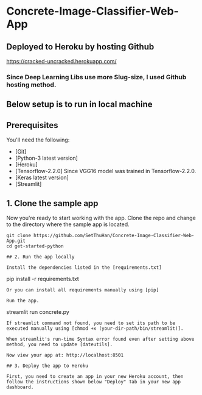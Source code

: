 # Concrete-Image-Classifier-Web-App
## Deployed to Heroku by hosting Github
https://cracked-uncracked.herokuapp.com/
### Since Deep Learning Libs use more Slug-size, I used Github hosting method.

## Below setup is to run in local machine
## Prerequisites

You'll need the following:

* [Git]
* [Python-3 latest version]
* [Heroku]
* [Tensorflow-2.2.0] Since VGG16 model was trained in Tensorflow-2.2.0.
* [Keras latest version]
* [Streamlit]

## 1. Clone the sample app

Now you're ready to start working with the app. Clone the repo and change to the directory where the sample app is located.
  ```
git clone https://github.com/SetThuHan/Concrete-Image-Classifier-Web-App.git
cd get-started-python
 
## 2. Run the app locally

Install the dependencies listed in the [requirements.txt]
  ```
pip install -r requirements.txt
  ```
Or you can install all requirements manually using [pip]

Run the app.
  ```
streamlit run concrete.py
  ```
If streamlit command not found, you need to set its path to be executed manually using [chmod +x (your-dir-path/bin/streamlit)].

When streamlit's run-time Syntax error found even after setting above method, you need to update [dateutils].

Now view your app at: http://localhost:8501

## 3. Deploy the app to Heroku

First, you need to create an app in your new Heroku account, then follow the instructions shown below "Deploy" Tab in your new app dashboard.
